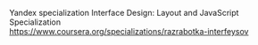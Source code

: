 Yandex specialization
Interface Design: Layout and JavaScript Specialization  
https://www.coursera.org/specializations/razrabotka-interfeysov